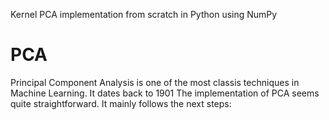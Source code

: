 
Kernel PCA implementation from scratch in Python using NumPy
# PCA
Principal Component Analysis is one of the most classis techniques in Machine Learning. It dates back to 1901 The implementation of PCA seems quite straightforward.
It mainly follows the next steps:


